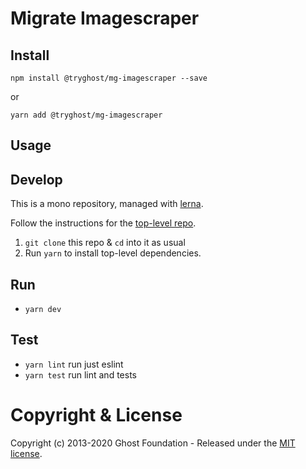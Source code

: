 # Migrate Imagescraper

## Install

`npm install @tryghost/mg-imagescraper --save`

or

`yarn add @tryghost/mg-imagescraper`

## Usage


## Develop

This is a mono repository, managed with [lerna](https://lerna.js.org/).

Follow the instructions for the [top-level repo](https://github.com/TryGhost/migrate).
1. `git clone` this repo & `cd` into it as usual
2. Run `yarn` to install top-level dependencies.

## Run

- `yarn dev`

## Test

- `yarn lint` run just eslint
- `yarn test` run lint and tests

# Copyright & License

Copyright (c) 2013-2020 Ghost Foundation - Released under the [MIT license](https://github.com/TryGhost/migrate/blob/master/packages/mg-imagescraper/LICENSE).
